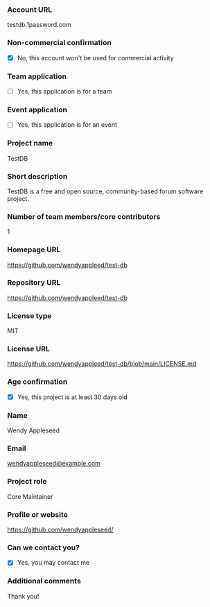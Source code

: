 ### Account URL

testdb.1password.com

### Non-commercial confirmation

- [X] No, this account won't be used for commercial activity

### Team application

- [ ] Yes, this application is for a team

### Event application

- [ ] Yes, this application is for an event

### Project name

TestDB

### Short description

TestDB is a free and open source, community-based forum software project.

### Number of team members/core contributors

1

### Homepage URL

https://github.com/wendyappleed/test-db

### Repository URL

https://github.com/wendyappleed/test-db

### License type

MIT

### License URL

https://github.com/wendyappleed/test-db/blob/main/LICENSE.md

### Age confirmation

- [X] Yes, this project is at least 30 days old

### Name

Wendy Appleseed

### Email

wendyappleseed@example.com

### Project role

Core Maintainer

### Profile or website

https://github.com/wendyappleseed/

### Can we contact you?

- [X] Yes, you may contact me

### Additional comments

Thank you!
